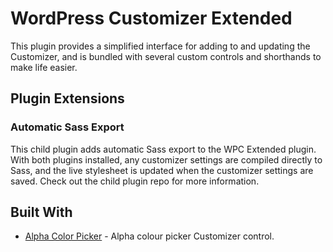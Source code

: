 # WordPress Customizer Extended

This plugin provides a simplified interface for adding to and updating the Customizer, and is bundled with several custom controls and shorthands to make life easier.

## Plugin Extensions

### Automatic Sass Export

This child plugin adds automatic Sass export to the WPC Extended plugin. With both plugins installed, any customizer settings are compiled directly to Sass, and the live stylesheet is updated when the customizer settings are saved. Check out the child plugin repo for more information.

## Built With

- [Alpha Color Picker](https://github.com/BraadMartin/components/tree/master/customizer/alpha-color-picker) - Alpha colour picker Customizer control.